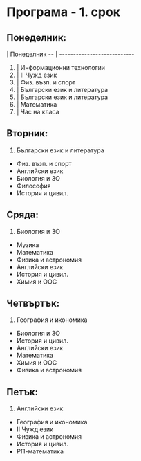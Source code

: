 # Програма - 1. срок

## Понеделник:
 
   | Понеделник
-- | --------------------------- 
1. | Информационни технологии	
2. | II Чужд език	
3. | Физ. възп. и спорт	
4. | Български език и литература	
5. | Български език и литература	
6. | Математика	
7. | Час на класа	
 	
## Вторник:	
 	
1. Български език и литература	
- Физ. възп. и спорт	
- Английски език	
- Биология и ЗО	
- Философия	
- История и цивил.	
 	
## Сряда:	
 	
1. Биология и ЗО	
- Музика	
- Математика	
- Физика и астрономия	
- Английски език	
- История и цивил.	
- Химия и ООС	
 	
## Четвъртък:	
 	
1. География и икономика	
- Биология и ЗО	
- История и цивил.	
- Английски език	
- Математика	
- Химия и ООС	
- Физика и астрономия	
 	
## Петък:	
 	
1. Английски език	
- География и икономика	
- II Чужд език	
- Физика и астрономия	
- История и цивил.	
- РП-математика	
